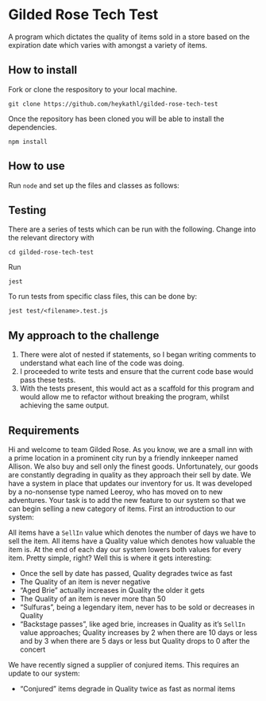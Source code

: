 # Gilded Rose Tech Test

A program which dictates the quality of items sold in a store based on the expiration date which varies with amongst a variety of items.

## How to install
Fork or clone the respository to your local machine.
```
git clone https://github.com/heykathl/gilded-rose-tech-test
```
Once the repository has been cloned you will be able to install the dependencies.
```
npm install
```

## How to use
Run `node` and set up the files and classes as follows:

## Testing
There are a series of tests which can be run with the following.
Change into the relevant directory with 
```
cd gilded-rose-tech-test
```
Run 
```
jest
``` 
To run tests from specific class files, this can be done by:
```
jest test/<filename>.test.js
```

## My approach to the challenge

1. There were alot of nested if statements, so I began writing comments to understand what each line of the code was doing. 
2. I proceeded to write tests and ensure that the current code base would pass these tests.
3. With the tests present, this would act as a scaffold for this program and would allow me to refactor without breaking the program, whilst achieving the same output.

## Requirements
Hi and welcome to team Gilded Rose. As you know, we are a small inn with a prime location in a prominent city run by a friendly innkeeper named Allison. We also buy and sell only the finest goods. Unfortunately, our goods are constantly degrading in quality as they approach their sell by date. We have a system in place that updates our inventory for us. It was developed by a no-nonsense type named Leeroy, who has moved on to new adventures. Your task is to add the new feature to our system so that we can begin selling a new category of items. First an introduction to our system:

All items have a `SellIn` value which denotes the number of days we have to sell the item. All items have a Quality value which denotes how valuable the item is. At the end of each day our system lowers both values for every item. Pretty simple, right? Well this is where it gets interesting:

- Once the sell by date has passed, Quality degrades twice as fast
- The Quality of an item is never negative
- “Aged Brie” actually increases in Quality the older it gets
- The Quality of an item is never more than 50
- “Sulfuras”, being a legendary item, never has to be sold or decreases in Quality
- “Backstage passes”, like aged brie, increases in Quality as it’s `SellIn` value approaches; Quality increases by 2 when there are 10 days or less and by 3 when there are 5 days or less but Quality drops to 0 after the concert

We have recently signed a supplier of conjured items. This requires an update to our system:

* “Conjured” items degrade in Quality twice as fast as normal items
